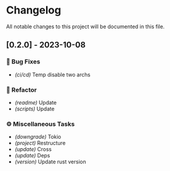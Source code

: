 # Changelog

All notable changes to this project will be documented in this file.

## [0.2.0] - 2023-10-08

### 🐛 Bug Fixes

- *(ci/cd)* Temp disable two archs

### 🚜 Refactor

- *(readme)* Update
- *(scripts)* Update

### ⚙️ Miscellaneous Tasks

- *(downgrade)* Tokio
- *(project)* Restructure
- *(update)* Cross
- *(update)* Deps
- *(version)* Update rust version

<!-- generated by git-cliff -->
